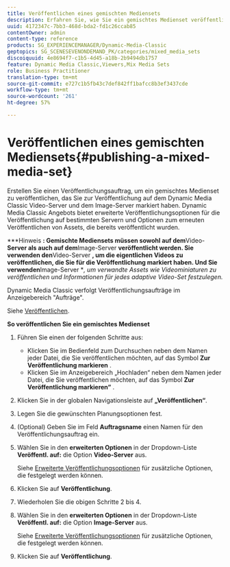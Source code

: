 ```yaml
---
title: Veröffentlichen eines gemischten Mediensets
description: Erfahren Sie, wie Sie ein gemischtes Medienset veröffentlichen.
uuid: 4172347c-7bb3-468d-bda2-fd1c26ccab85
contentOwner: admin
content-type: reference
products: SG_EXPERIENCEMANAGER/Dynamic-Media-Classic
geptopics: SG_SCENESEVENONDEMAND_PK/categories/mixed_media_sets
discoiquuid: 4e8694f7-c1b5-4d45-a18b-2b9494db1757
feature: Dynamic Media Classic,Viewers,Mix Media Sets
role: Business Practitioner
translation-type: tm+mt
source-git-commit: e727c1b5fb43c7def842ff1bafcc8b3ef3437cde
workflow-type: tm+mt
source-wordcount: '261'
ht-degree: 57%

---
```



# Veröffentlichen eines gemischten Mediensets{#publishing-a-mixed-media-set}

Erstellen Sie einen Veröffentlichungsauftrag, um ein gemischtes Medienset zu veröffentlichen, das Sie zur Veröffentlichung auf dem Dynamic Media Classic Video-Server und dem Image-Server markiert haben. Dynamic Media Classic Angebots bietet erweiterte Veröffentlichungsoptionen für die Veröffentlichung auf bestimmten Servern und Optionen zum erneuten Veröffentlichen von Assets, die bereits veröffentlicht wurden.

***Hinweis **: Gemischte Mediensets müssen sowohl auf dem**Video-**Server als auch auf dem**Image-Server **veröffentlicht werden. Sie verwenden den**Video-Server **, um die eigentlichen Videos zu veröffentlichen, die Sie für die Veröffentlichung markiert haben. Und Sie verwenden**Image-Server **, um verwandte Assets wie Videominiaturen zu veröffentlichen und Informationen für jedes adaptive Video-Set festzulegen.*

Dynamic Media Classic verfolgt Veröffentlichungsaufträge im Anzeigebereich &quot;Aufträge&quot;.

Siehe [Veröffentlichen](publishing-files.md#publishing_files).

<!-- 

Comment Type: remark
Last Modified By: unknown unknown 
Last Modified Date: 

<p>RB: Updated the following steps as per Cynthia email, 11/9/2012, added 11/12/2012</p>

 -->

**So veröffentlichen Sie ein gemischtes Medienset**

1. Führen Sie einen der folgenden Schritte aus:

   * Klicken Sie im Bedienfeld zum Durchsuchen neben dem Namen jeder Datei, die Sie veröffentlichen möchten, auf das Symbol **Zur Veröffentlichung markieren** .
   * Klicken Sie im Anzeigebereich „Hochladen“ neben dem Namen jeder Datei, die Sie veröffentlichen möchten, auf das Symbol **Zur Veröffentlichung markieren“** .

1. Klicken Sie in der globalen Navigationsleiste auf **„Veröffentlichen“**.
1. Legen Sie die gewünschten Planungsoptionen fest.
1. (Optional) Geben Sie im Feld **Auftragsname** einen Namen für den Veröffentlichungsauftrag ein.
1. Wählen Sie in den **erweiterten Optionen** in der Dropdown-Liste **Veröffentl. auf:** die Option **Video-Server** aus.

   Siehe [Erweiterte Veröffentlichungsoptionen](publishing-files.md#advanced_publish_options) für zusätzliche Optionen, die festgelegt werden können.

1. Klicken Sie auf **Veröffentlichung**.
1. Wiederholen Sie die obigen Schritte 2 bis 4.
1. Wählen Sie in den **erweiterten Optionen** in der Dropdown-Liste **Veröffentl. auf:** die Option **Image-Server** aus.

   Siehe [Erweiterte Veröffentlichungsoptionen](publishing-files.md#advanced_publish_options) für zusätzliche Optionen, die festgelegt werden können.

1. Klicken Sie auf **Veröffentlichung**.

